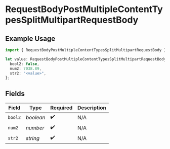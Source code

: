 # RequestBodyPostMultipleContentTypesSplitMultipartRequestBody

## Example Usage

```typescript
import { RequestBodyPostMultipleContentTypesSplitMultipartRequestBody } from "openapi/sdk/models/operations";

let value: RequestBodyPostMultipleContentTypesSplitMultipartRequestBody = {
  bool2: false,
  num2: 7038.89,
  str2: "<value>",
};
```

## Fields

| Field              | Type               | Required           | Description        |
| ------------------ | ------------------ | ------------------ | ------------------ |
| `bool2`            | *boolean*          | :heavy_check_mark: | N/A                |
| `num2`             | *number*           | :heavy_check_mark: | N/A                |
| `str2`             | *string*           | :heavy_check_mark: | N/A                |